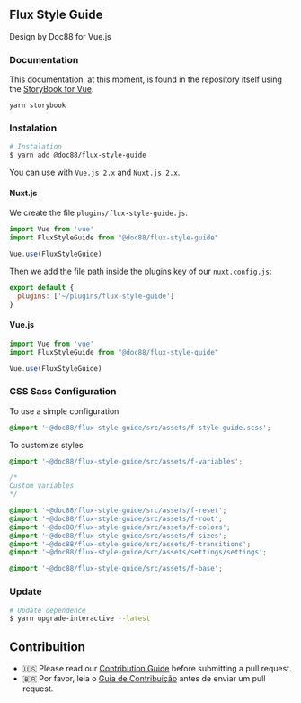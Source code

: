 ## Flux Style Guide

Design by Doc88 for Vue.js

### Documentation

This documentation, at this moment, is found in the repository itself using the [StoryBook for Vue](https://storybook.js.org/docs/guides/guide-vue/).
```
yarn storybook
```
### Instalation

``` bash
# Instalation
$ yarn add @doc88/flux-style-guide
```

You can use with `Vue.js 2.x` and `Nuxt.js 2.x`.

#### Nuxt.js

We create the file `plugins/flux-style-guide.js`:

``` js
import Vue from 'vue'
import FluxStyleGuide from "@doc88/flux-style-guide"

Vue.use(FluxStyleGuide)
```

Then we add the file path inside the plugins key of our `nuxt.config.js`:

``` js
export default {
  plugins: ['~/plugins/flux-style-guide']
}
```

#### Vue.js

``` js
import Vue from 'vue'
import FluxStyleGuide from "@doc88/flux-style-guide"

Vue.use(FluxStyleGuide)
```

### CSS Sass Configuration

To use a simple configuration

``` css
@import '~@doc88/flux-style-guide/src/assets/f-style-guide.scss';
```

To customize styles

``` css
@import '~@doc88/flux-style-guide/src/assets/f-variables';

/*
Custom variables
*/

@import '~@doc88/flux-style-guide/src/assets/f-reset';
@import '~@doc88/flux-style-guide/src/assets/f-root';
@import '~@doc88/flux-style-guide/src/assets/f-colors';
@import '~@doc88/flux-style-guide/src/assets/f-sizes';
@import '~@doc88/flux-style-guide/src/assets/f-transitions';
@import '~@doc88/flux-style-guide/src/assets/settings/settings';

@import '~@doc88/flux-style-guide/src/assets/f-base';

```

### Update

``` bash
# Update dependence
$ yarn upgrade-interactive --latest
```

## Contribuition

- 🇺🇸 Please read our [Contribution Guide](.github/en/CONTRIBUTING.md) before submitting a pull request.
- 🇧🇷 Por favor, leia o [Guia de Contribuição](.github/pt-br/CONTRIBUTING.md) antes de enviar um pull request.
